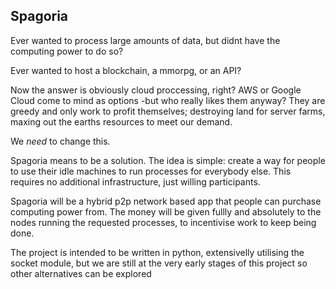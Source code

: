 Spagoria 
--

Ever wanted to process large amounts of data, but didnt have the computing power to do so?

Ever wanted to host a blockchain, a mmorpg, or an API?

Now the answer is obviously cloud proccessing, right? AWS or Google Cloud come to mind as options -but who really likes them anyway? They are greedy and only work to profit themselves; destroying land for server farms, maxing out the earths resources to meet our demand.

We *need* to change this.

Spagoria means to be a solution. The idea is simple: create a way for people to use their idle machines to run processes for everybody else. This requires no additional infrastructure, just willing participants.

Spagoria will be a hybrid p2p network based app that people can purchase computing power from. The money will be given fullly and absolutely to the nodes running the requested processes, to incentivise work to keep being done.

The project is intended to be written in python, extensivelly utilising the socket module, but we are still at the very early stages of this project so other alternatives can be explored
